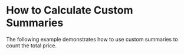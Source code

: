 # How to Calculate Custom Summaries


<p>The following example demonstrates how to use custom summaries to count the total price.</p>

<br/>


